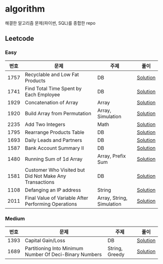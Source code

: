 # algorithm
해결한 알고리즘 문제(파이썬, SQL)를 종합한 repo

<h2>Leetcode</h2>

<h3>Easy</h3>

|번호|문제|주제|풀이|
|---|---|---|---|
|1757|Recyclable and Low Fat Products|DB|[Solution](https://github.com/desfox/algorithm/blob/master/leetcode/easy/1757.sql)|
|1741|Find Total Time Spent by Each Employee|DB|[Solution](https://github.com/desfox/algorithm/blob/master/leetcode/easy/1741.sql)|
|1929|Concatenation of Array|Array|[Solution](https://github.com/desfox/algorithm/blob/master/leetcode/easy/1929.py)|
|1920|Build Array from Permutation|Array, Simulation|[Solution](https://github.com/desfox/algorithm/blob/master/leetcode/easy/1920.py)|
|2235|Add Two Integers|Math|[Solution](https://github.com/desfox/algorithm/blob/master/leetcode/easy/2235.py)|
|1795|Rearrange Products Table|DB|[Solution](https://github.com/desfox/algorithm/blob/master/leetcode/easy/1795.sql)|
|1693|Daily Leads and Partners|DB|[Solution](https://github.com/desfox/algorithm/blob/master/leetcode/easy/1693.sql)|
|1587|Bank Account Summary II|DB|[Solution](https://github.com/desfox/algorithm/blob/master/leetcode/easy/1587.sql)|
|1480|Running Sum of 1d Array|Array, Prefix Sum|[Solution](https://github.com/desfox/algorithm/blob/master/leetcode/easy/1480.py)|
|1581|Customer Who Visited but Did Not Make Any Transactions|DB|[Solution](https://github.com/desfox/algorithm/blob/master/leetcode/easy/1581.sql)|
|1108|Defanging an IP address|String|[Solution](https://github.com/desfox/algorithm/blob/master/leetcode/easy/1108.py)|
|2011|Final Value of Variable After Performing Operations|Array, String, Simulation|[Solution](https://github.com/desfox/algorithm/blob/master/leetcode/easy/2011.py)|



<h3>Medium</h3>

|번호|문제|주제|풀이|
|---|---|---|---|
|1393|Capital Gain/Loss|DB|[Solution]()|
|1689|Partitioning Into Minimum Number Of Deci-Binary Numbers|String, Greedy|[Solution](https://github.com/desfox/algorithm/blob/master/leetcode/medium/1689.py)|
